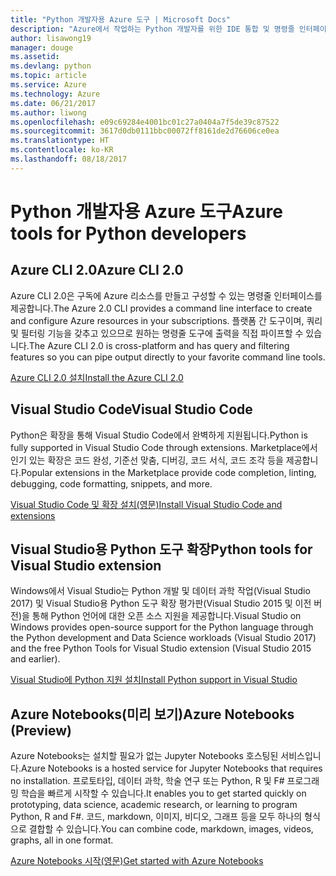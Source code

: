 ```yaml
---
title: "Python 개발자용 Azure 도구 | Microsoft Docs"
description: "Azure에서 작업하는 Python 개발자를 위한 IDE 통합 및 명령줄 인터페이스입니다."
author: lisawong19
manager: douge
ms.assetid: 
ms.devlang: python
ms.topic: article
ms.service: Azure
ms.technology: Azure
ms.date: 06/21/2017
ms.author: liwong
ms.openlocfilehash: e09c69284e4001bc01c27a0404a7f5de39c87522
ms.sourcegitcommit: 3617d0db0111bbc00072ff8161de2d76606ce0ea
ms.translationtype: HT
ms.contentlocale: ko-KR
ms.lasthandoff: 08/18/2017
---
```

# <a name="azure-tools-for-python-developers"></a><span data-ttu-id="b6007-103">Python 개발자용 Azure 도구</span><span class="sxs-lookup"><span data-stu-id="b6007-103">Azure tools for Python developers</span></span>

## <a name="azure-cli-20"></a><span data-ttu-id="b6007-104">Azure CLI 2.0</span><span class="sxs-lookup"><span data-stu-id="b6007-104">Azure CLI 2.0</span></span>

<span data-ttu-id="b6007-105">Azure CLI 2.0은 구독에 Azure 리소스를 만들고 구성할 수 있는 명령줄 인터페이스를 제공합니다.</span><span class="sxs-lookup"><span data-stu-id="b6007-105">The Azure 2.0 CLI provides a command line interface to create and configure Azure resources in your subscriptions.</span></span> <span data-ttu-id="b6007-106">플랫폼 간 도구이며, 쿼리 및 필터링 기능을 갖추고 있으므로 원하는 명령줄 도구에 출력을 직접 파이프할 수 있습니다.</span><span class="sxs-lookup"><span data-stu-id="b6007-106">The Azure CLI 2.0 is cross-platform and has query and filtering features so you can pipe output directly to your favorite command line tools.</span></span> 

[<span data-ttu-id="b6007-107">Azure CLI 2.0 설치</span><span class="sxs-lookup"><span data-stu-id="b6007-107">Install the Azure CLI 2.0</span></span>](https://docs.microsoft.com/cli/azure/install-azure-cli)

## <a name="visual-studio-code"></a><span data-ttu-id="b6007-108">Visual Studio Code</span><span class="sxs-lookup"><span data-stu-id="b6007-108">Visual Studio Code</span></span>
<span data-ttu-id="b6007-109">Python은 확장을 통해 Visual Studio Code에서 완벽하게 지원됩니다.</span><span class="sxs-lookup"><span data-stu-id="b6007-109">Python is fully supported in Visual Studio Code through extensions.</span></span> <span data-ttu-id="b6007-110">Marketplace에서 인기 있는 확장은 코드 완성, 기준선 맞춤, 디버깅, 코드 서식, 코드 조각 등을 제공합니다.</span><span class="sxs-lookup"><span data-stu-id="b6007-110">Popular extensions in the Marketplace provide code completion, linting, debugging, code formatting, snippets, and more.</span></span>

[<span data-ttu-id="b6007-111">Visual Studio Code 및 확장 설치(영문)</span><span class="sxs-lookup"><span data-stu-id="b6007-111">Install Visual Studio Code and extensions</span></span>](https://code.visualstudio.com/docs/languages/python)

## <a name="python-tools-for-visual-studio-extension"></a><span data-ttu-id="b6007-112">Visual Studio용 Python 도구 확장</span><span class="sxs-lookup"><span data-stu-id="b6007-112">Python tools for Visual Studio extension</span></span>
<span data-ttu-id="b6007-113">Windows에서 Visual Studio는 Python 개발 및 데이터 과학 작업(Visual Studio 2017) 및 Visual Studio용 Python 도구 확장 평가판(Visual Studio 2015 및 이전 버전)을 통해 Python 언어에 대한 오픈 소스 지원을 제공합니다.</span><span class="sxs-lookup"><span data-stu-id="b6007-113">Visual Studio on Windows provides open-source support for the Python language through the Python development and Data Science workloads (Visual Studio 2017) and the free Python Tools for Visual Studio extension (Visual Studio 2015 and earlier).</span></span> 

[<span data-ttu-id="b6007-114">Visual Studio에 Python 지원 설치</span><span class="sxs-lookup"><span data-stu-id="b6007-114">Install Python support in Visual Studio</span></span>](https://docs.microsoft.com/visualstudio/python/installation)

## <a name="azure-notebooks-preview"></a><span data-ttu-id="b6007-115">Azure Notebooks(미리 보기)</span><span class="sxs-lookup"><span data-stu-id="b6007-115">Azure Notebooks (Preview)</span></span>
<span data-ttu-id="b6007-116">Azure Notebooks는 설치할 필요가 없는 Jupyter Notebooks 호스팅된 서비스입니다.</span><span class="sxs-lookup"><span data-stu-id="b6007-116">Azure Notebooks is a hosted service for Jupyter Notebooks that requires no installation.</span></span> <span data-ttu-id="b6007-117">프로토타입, 데이터 과학, 학술 연구 또는 Python, R 및 F# 프로그래밍 학습을 빠르게 시작할 수 있습니다.</span><span class="sxs-lookup"><span data-stu-id="b6007-117">It enables you to get started quickly on prototyping, data science, academic research, or learning to program Python, R and F#.</span></span> <span data-ttu-id="b6007-118">코드, markdown, 이미지, 비디오, 그래프 등을 모두 하나의 형식으로 결합할 수 있습니다.</span><span class="sxs-lookup"><span data-stu-id="b6007-118">You can combine code, markdown, images, videos, graphs, all in one format.</span></span>

[<span data-ttu-id="b6007-119">Azure Notebooks 시작(영문)</span><span class="sxs-lookup"><span data-stu-id="b6007-119">Get started with Azure Notebooks</span></span>](https://notebooks.azure.com/)
